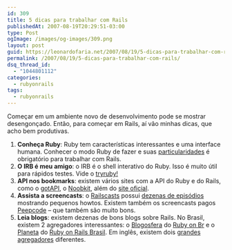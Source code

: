 ```yaml
---
id: 309
title: 5 dicas para trabalhar com Rails
publishedAt: 2007-08-19T20:29:51-03:00
type: Post
ogImage: /images/og-images/309.png
layout: post
guid: https://leonardofaria.net/2007/08/19/5-dicas-para-trabalhar-com-rails/
permalink: /2007/08/19/5-dicas-para-trabalhar-com-rails/
dsq_thread_id:
  - "1044801112"
categories:
  - rubyonrails
tags:
  - rubyonrails
---
```

Começar em um ambiente novo de desenvolvimento pode se mostrar desengonçado. Então, para começar em Rails, aí vão minhas dicas, que acho bem produtivas.

1) **Conheça Ruby**: Ruby tem características interessantes e uma interface humana. Conhecer o modo Ruby de fazer e suas [particularidades](https://leonardofaria.net/2007/06/28/curiosidade-ruby-do-dia/) é obrigatório para trabalhar com Rails.  
2) **O IRB é meu amigo**: o IRB é o shell interativo do Ruby. Isso é muito útil para rápidos testes. Vide o [tryruby!](http://tryruby.hobix.com/)  
3) **API nos bookmarks**: existem vários sites com a API do Ruby e do Rails, como o [gotAPI](http://www.noobkit.com/), o [Noobkit](http://www.noobkit.com/), além do [site oficial](http://api.rubyonrails.com).  
4) **Assista a screencasts**: o [Railscasts](http://www.railscasts.com) possui [dezenas de episódios](http://railscasts.com/episodes;archive) mostrando pequenos howtos. Existem também os screencasts pagos [Peepcode](http://www.peepcode.com/) – que também são muito bons.  
5) **Leia blogs**: existem dezenas de bons blogs sobre Rails. No Brasil, existem 2 agregadores interessantes: o [Blogosfera](http://forum.rubyonbr.org/blogosfera) do [Ruby on Br](http://www.rubyonbr.org) e o [Planeta](http://rubyonrails.com.br/planeta/) do [Ruby on Rails Brasil](http://rubyonrails.com.br/). Em inglês, existem dois [grandes](http://www.planetrubyonrails.com/) [agregadores](http://www.planetrubyonrails.org) diferentes.
